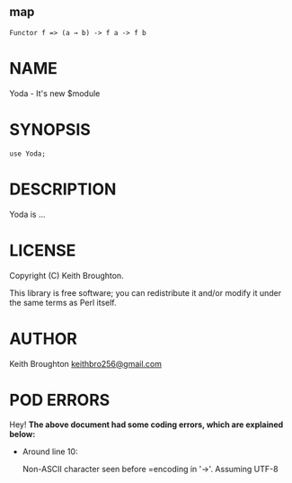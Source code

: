 ## map

    Functor f => (a → b) -> f a -> f b

# NAME

Yoda - It's new $module

# SYNOPSIS

    use Yoda;

# DESCRIPTION

Yoda is ...

# LICENSE

Copyright (C) Keith Broughton.

This library is free software; you can redistribute it and/or modify
it under the same terms as Perl itself.

# AUTHOR

Keith Broughton <keithbro256@gmail.com>

# POD ERRORS

Hey! **The above document had some coding errors, which are explained below:**

- Around line 10:

    Non-ASCII character seen before =encoding in '→'. Assuming UTF-8
